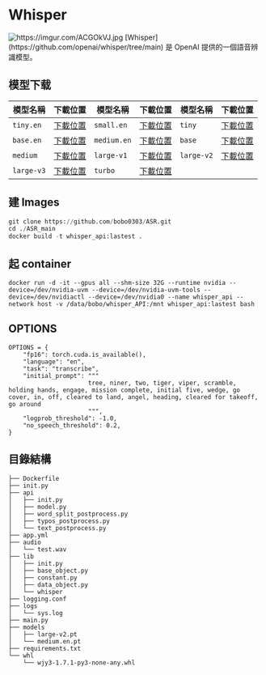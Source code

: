 # Whisper  
<img src="https://imgur.com/ACGOkVJ.jpg" alt="https://imgur.com/ACGOkVJ.jpg" title="https://imgur.com/ACGOkVJ.jpg">
[Whisper](https://github.com/openai/whisper/tree/main) 是 OpenAI 提供的一個語音辨識模型。  
  
## 模型下载  
  
| 模型名稱      | 下載位置                                                                                                                             | 模型名稱      | 下載位置                                                                                                                             | 模型名稱      | 下載位置                                                                                                                             |  
|---------------|--------------------------------------------------------------------------------------------------------------------------------------|---------------|--------------------------------------------------------------------------------------------------------------------------------------|---------------|--------------------------------------------------------------------------------------------------------------------------------------|  
| `tiny.en`     | [下載位置](https://openaipublic.azureedge.net/main/whisper/models/d3dd57d32accea0b295c96e26691aa14d8822fac7d9d27d5dc00b4ca2826dd03/tiny.en.pt)     | `small.en`    | [下載位置](https://openaipublic.azureedge.net/main/whisper/models/f953ad0fd29cacd07d5a9eda5624af0f6bcf2258be67c92b79389873d91e0872/small.en.pt)    | `tiny`        | [下載位置](https://openaipublic.azureedge.net/main/whisper/models/65147644a518d12f04e32d6f3b26facc3f8dd46e5390956a9424a650c0ce22b9/tiny.pt)        | `small`       | [下載位置](https://openaipublic.azureedge.net/main/whisper/models/9ecf779972d90ba49c06d968637d720dd632c55bbf19d441fb42bf17a411e794/small.pt)       |  
| `base.en`     | [下載位置](https://openaipublic.azureedge.net/main/whisper/models/25a8566e1d0c1e2231d1c762132cd20e0f96a85d16145c3a00adf5d1ac670ead/base.en.pt)     | `medium.en`   | [下載位置](https://openaipublic.azureedge.net/main/whisper/models/d7440d1dc186f76616474e0ff0b3b6b879abc9d1a4926b7adfa41db2d497ab4f/medium.en.pt)   | `base`        | [下載位置](https://openaipublic.azureedge.net/main/whisper/models/ed3a0b6b1c0edf879ad9b11b1af5a0e6ab5db9205f891f668f8b0e6c6326e34e/base.pt)        
| `medium`      | [下載位置](https://openaipublic.azureedge.net/main/whisper/models/345ae4da62f9b3d59415adc60127b97c714f32e89e936602e85993674d08dcb1/medium.pt)      | `large-v1`    | [下載位置](https://openaipublic.azureedge.net/main/whisper/models/e4b87e7e0bf463eb8e6956e646f1e277e901512310def2c24bf0e11bd3c28e9a/large-v1.pt)    | `large-v2`    | [下載位置](https://openaipublic.azureedge.net/main/whisper/models/81f7c96c852ee8fc832187b0132e569d6c3065a3252ed18e56effd0b6a73e524/large-v2.pt)    |  
| `large-v3`    | [下載位置](https://openaipublic.azureedge.net/main/whisper/models/e5b1a55b89c)     | `turbo`    | [下載位置](https://openaipublic.azureedge.net/main/whisper/models/aff26ae408abcba5fbf8813c21e62b0941638c5f6eebfb145be0c9839262a19a/large-v3-turbo.pt)
  
## 建 Images 
  
```python 3.8.10
git clone https://github.com/bobo0303/ASR.git
cd ./ASR_main
docker build -t whisper_api:lastest .
```

## 起 container 
  
```excample on teller VM  
docker run -d -it --gpus all --shm-size 32G --runtime nvidia --device=/dev/nvidia-uvm --device=/dev/nvidia-uvm-tools --device=/dev/nvidiactl --device=/dev/nvidia0 --name whisper_api --network host -v /data/bobo/whisper_API:/mnt whisper_api:lastest bash
```

## OPTIONS
```OPTIONS
OPTIONS = {
    "fp16": torch.cuda.is_available(),
    "language": "en",
    "task": "transcribe",
    "initial_prompt": """
                      tree, niner, two, tiger, viper, scramble, holding hands, engage, mission complete, initial five, wedge, go cover, in, off, cleared to land, angel, heading, cleared for takeoff, go around
                      """,
    "logprob_threshold": -1.0,
    "no_speech_threshold": 0.2,
}
```

## 目錄結構  

```
├── Dockerfile
├── init.py
├── api
│   ├── init.py
│   ├── model.py
│   ├── word_split_postprocess.py
│   ├── typos_postprocess.py
│   └── text_postprocess.py
├── app.yml
├── audio
│   └── test.wav
├── lib
│   ├── init.py
│   ├── base_object.py
│   ├── constant.py
│   ├── data_object.py
│   └── whisper
├── logging.conf
├── logs
│   └── sys.log
├── main.py
├── models
│   ├── large-v2.pt
│   └── medium.en.pt
├── requirements.txt
└── whl
    └── wjy3-1.7.1-py3-none-any.whl
```
